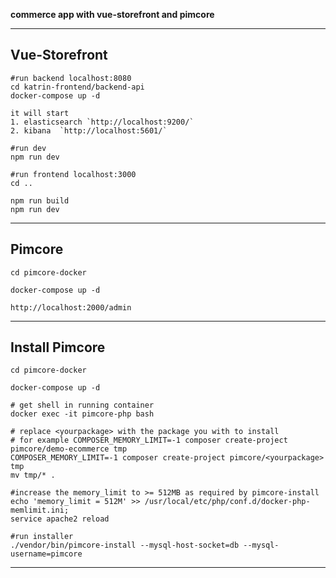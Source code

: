 **commerce app with vue-storefront and pimcore**

---

## Vue-Storefront
```
#run backend localhost:8080
cd katrin-frontend/backend-api
docker-compose up -d

it will start
1. elasticsearch `http://localhost:9200/` 
2. kibana  `http://localhost:5601/`

#run dev
npm run dev
```
```
#run frontend localhost:3000
cd ..

npm run build
npm run dev
```
---

## Pimcore
```
cd pimcore-docker
```
```
docker-compose up -d
```
`http://localhost:2000/admin`

---


## Install Pimcore

```
cd pimcore-docker
```
```
docker-compose up -d
```
```
# get shell in running container
docker exec -it pimcore-php bash

# replace <yourpackage> with the package you with to install
# for example COMPOSER_MEMORY_LIMIT=-1 composer create-project pimcore/demo-ecommerce tmp
COMPOSER_MEMORY_LIMIT=-1 composer create-project pimcore/<yourpackage> tmp
mv tmp/* .  

#increase the memory_limit to >= 512MB as required by pimcore-install
echo 'memory_limit = 512M' >> /usr/local/etc/php/conf.d/docker-php-memlimit.ini;
service apache2 reload

#run installer
./vendor/bin/pimcore-install --mysql-host-socket=db --mysql-username=pimcore 

```
---
